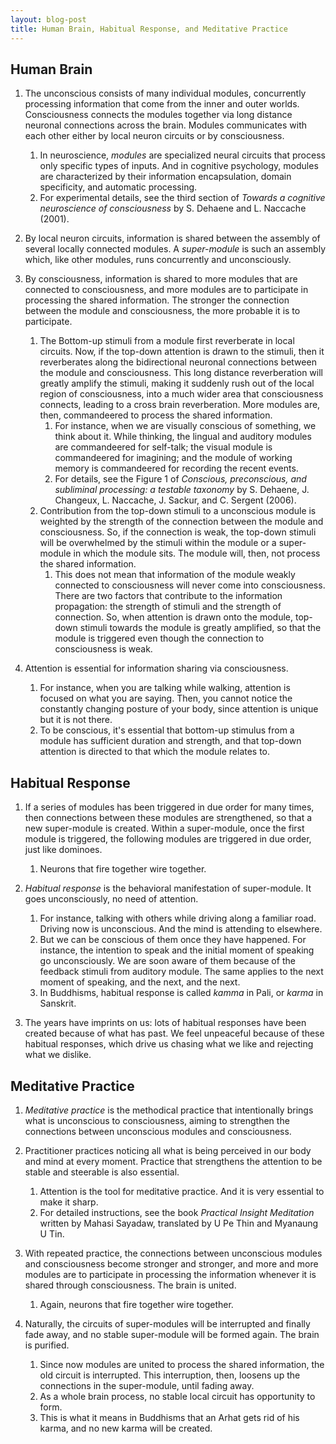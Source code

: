 ```yaml
---
layout: blog-post
title: Human Brain, Habitual Response, and Meditative Practice
---
```


## Human Brain

1. The unconscious consists of many individual modules, concurrently processing information that come from the inner and outer worlds. Consciousness connects the modules together via long distance neuronal connections across the brain. Modules communicates with each other either by local neuron circuits or by consciousness.
    1. In neuroscience, _modules_ are specialized neural circuits that process only specific types of inputs. And in cognitive psychology, modules are characterized by their information encapsulation, domain specificity, and automatic processing.
    1. For experimental details, see the third section of _Towards a cognitive neuroscience of consciousness_ by S. Dehaene and L. Naccache (2001).

1. By local neuron circuits, information is shared between the assembly of several locally connected modules. A _super-module_ is such an assembly which, like other modules, runs concurrently and unconsciously.

1. By consciousness, information is shared to more modules that are connected to consciousness, and more modules are to participate in processing the shared information. The stronger the connection between the module and consciousness, the more probable it is to participate.
    1. The Bottom-up stimuli from a module first reverberate in local circuits. Now, if the top-down attention is drawn to the stimuli, then it reverberates along the bidirectional neuronal connections between the module and consciousness. This long distance reverberation will greatly amplify the stimuli, making it suddenly rush out of the local region of consciousness, into a much wider area that consciousness connects, leading to a cross brain reverberation. More modules are, then, commandeered to process the shared information.
        1. For instance, when we are visually conscious of something, we think about it. While thinking, the lingual and auditory modules are commandeered for self-talk; the visual module is commandeered for imagining; and the module of working memory is commandeered for recording the recent events.
        1. For details, see the Figure 1 of _Conscious, preconscious, and subliminal processing: a testable taxonomy_ by S. Dehaene, J. Changeux, L. Naccache, J. Sackur, and C. Sergent (2006).
    1. Contribution from the top-down stimuli to a unconscious module is weighted by the strength of the connection between the module and consciousness. So, if the connection is weak, the top-down stimuli will be overwhelmed by the stimuli within the module or a super-module in which the module sits. The module will, then, not process the shared information.
        1. This does not mean that information of the module weakly connected to consciousness will never come into consciousness. There are two factors that contribute to the information propagation: the strength of stimuli and the strength of connection. So, when attention is drawn onto the module, top-down stimuli towards the module is greatly amplified, so that the module is triggered even though the connection to consciousness is weak.

1. Attention is essential for information sharing via consciousness.
    1. For instance, when you are talking while walking, attention is focused on what you are saying. Then, you cannot notice the constantly changing posture of your body, since attention is unique but it is not there.
    1. To be conscious, it's essential that bottom-up stimulus from a module has sufficient duration and strength, and that top-down attention is directed to that which the module relates to.

## Habitual Response

1. If a series of modules has been triggered in due order for many times, then connections between these modules are strengthened, so that a new super-module is created. Within a super-module, once the first module is triggered, the following modules are triggered in due order, just like dominoes.
    1. Neurons that fire together wire together.

1. _Habitual response_ is the behavioral manifestation of super-module. It goes unconsciously, no need of attention.
    1. For instance, talking with others while driving along a familiar road. Driving now is unconscious. And the mind is attending to elsewhere.
    1. But we can be conscious of them once they have happened. For instance, the intention to speak and the initial moment of speaking go unconsciously. We are soon aware of them because of the feedback stimuli from auditory module. The same applies to the next moment of speaking, and the next, and the next.
    1. In Buddhisms, habitual response is called _kamma_ in Pali, or _karma_ in Sanskrit.

1. The years have imprints on us: lots of habitual responses have been created because of what has past. We feel unpeaceful because of these habitual responses, which drive us chasing what we like and rejecting what we dislike.

## Meditative Practice

1. _Meditative practice_ is the methodical practice that intentionally brings what is unconscious to consciousness, aiming to strengthen the connections between unconscious modules and consciousness.

1. Practitioner practices noticing all what is being perceived in our body and mind at every moment. Practice that strengthens the attention to be stable and steerable is also essential.
    1. Attention is the tool for meditative practice. And it is very essential to make it sharp.
    1. For detailed instructions, see the book _Practical Insight Meditation_ written by Mahasi Sayadaw, translated by U Pe Thin and Myanaung U Tin.

1. With repeated practice, the connections between unconscious modules and consciousness become stronger and stronger, and more and more modules are to participate in processing the information whenever it is shared through consciousness. The brain is united.
    1. Again, neurons that fire together wire together.

1. Naturally, the circuits of super-modules will be interrupted and finally fade away, and no stable super-module will be formed again. The brain is purified.
    1. Since now modules are united to process the shared information, the old circuit is interrupted. This interruption, then, loosens up the connections in the super-module, until fading away.
    1. As a whole brain process, no stable local circuit has opportunity to form.
    1. This is what it means in Buddhisms that an Arhat gets rid of his karma, and no new karma will be created.
